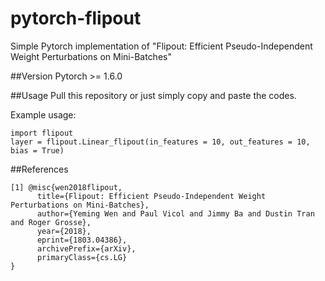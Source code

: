 # pytorch-flipout
Simple Pytorch implementation of "Flipout: Efficient Pseudo-Independent Weight Perturbations on Mini-Batches"

##Version
Pytorch >= 1.6.0

##Usage
Pull this repository or just simply copy and paste the codes.

Example usage:
<pre><code>import flipout
layer = flipout.Linear_flipout(in_features = 10, out_features = 10, bias = True)</code></pre>


##References
```
[1] @misc{wen2018flipout,
      title={Flipout: Efficient Pseudo-Independent Weight Perturbations on Mini-Batches}, 
      author={Yeming Wen and Paul Vicol and Jimmy Ba and Dustin Tran and Roger Grosse},
      year={2018},
      eprint={1803.04386},
      archivePrefix={arXiv},
      primaryClass={cs.LG}
}
```
